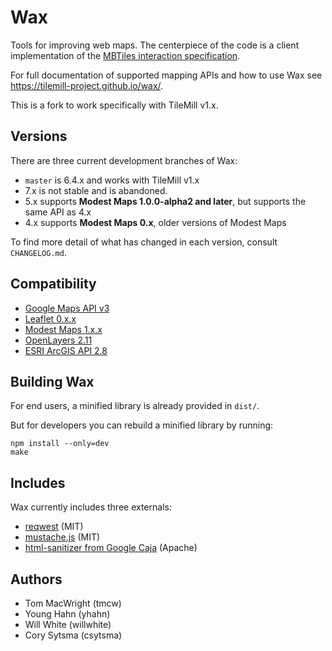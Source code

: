 # Wax

Tools for improving web maps. The centerpiece of the code is a client implementation of the [MBTiles interaction specification](https://github.com/mapbox/mbtiles-spec).

For full documentation of supported mapping APIs and how to use Wax see https://tilemill-project.github.io/wax/.

This is a fork to work specifically with TileMill v1.x.

## Versions

There are three current development branches of Wax:

* `master` is 6.4.x and works with TileMill v1.x
* 7.x is not stable and is abandoned.
* 5.x supports **Modest Maps 1.0.0-alpha2 and later**, but supports the same API as 4.x
* 4.x supports **Modest Maps 0.x**, older versions of Modest Maps

To find more detail of what has changed in each version, consult `CHANGELOG.md`.

## Compatibility

* [Google Maps API v3](https://developers.google.com/maps/)
* [Leaflet 0.x.x](http://leaflet.cloudmade.com/)
* [Modest Maps 1.x.x](http://modestmaps.com/)
* [OpenLayers 2.11](http://openlayers.org/)
* [ESRI ArcGIS API 2.8](http://help.arcgis.com/en/webapi/javascript/arcgis/)

## Building Wax

For end users, a minified library is already provided in `dist/`.

But for developers you can rebuild a minified library by running:

    npm install --only=dev
    make

## Includes

Wax currently includes three externals:

* [reqwest](https://github.com/ded/reqwest) (MIT)
* [mustache.js](https://github.com/janl/mustache.js) (MIT)
* [html-sanitizer from Google Caja](http://code.google.com/p/google-caja/source/browse/trunk/src/com/google/caja/plugin/html-sanitizer.js) (Apache)

## Authors

- Tom MacWright (tmcw)
- Young Hahn (yhahn)
- Will White (willwhite)
- Cory Sytsma (csytsma)
